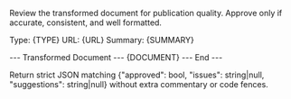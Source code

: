 Review the transformed document for publication quality. Approve only if accurate, consistent, and well formatted.

Type: {TYPE}
URL: {URL}
Summary: {SUMMARY}

--- Transformed Document ---
{DOCUMENT}
--- End ---

Return strict JSON matching {"approved": bool, "issues": string|null, "suggestions": string|null} without extra commentary or code fences.
